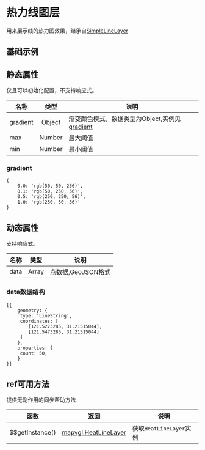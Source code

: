 # 热力线图层
用来展示线的热力图效果，继承自[SimpleLineLayer](https://mapv.baidu.com/gl/docs/SimpleLineLayer.html)

## 基础示例

<vuep template="#example"></vuep>

<script v-pre type="text/x-template" id="example">

  <template>
    <div class="bmap-page-container">
      <el-bmap vid="bmapDemo" :zoom="zoom" :center="center" class="bmap-demo">
        <el-bmapv-view>
            <el-bmapv-heat-line-layer :min="20" :max="80" :gradient="gradient"  :data="data"></el-bmapv-heat-line-layer>
        </el-bmapv-view>
      </el-bmap>
    </div>
  </template>

  <style>
    .bmap-demo {
      height: 300px;
    }
  </style>

  <script>
  
    module.exports = {
      name: 'bmap-page',
      data() {
        
        return {
          count: 1,
          zoom: 14,
          center: [121.5273285, 31.21515044],
          gradient: {
                  0.0: 'rgb(50, 50, 256)',
                  0.1: 'rgb(50, 250, 56)',
                  0.5: 'rgb(250, 250, 56)',
                  1.0: 'rgb(250, 50, 56)'
              },
          data: [{
              geometry: {
                  type: 'LineString',
                  coordinates: [
                      [121.5273285, 31.21515044],
                      [121.5473285, 31.21515044]
                  ],
              },
              properties: {
                    count: 50
                }
              }
              ]
        };
      },
      mounted(){
      },
      methods: {
      }
    };
  </script>

</script>


## 静态属性
仅且可以初始化配置，不支持响应式。

名称 | 类型 | 说明
---|:---:|---
gradient | Object | 渐变颜色模式，数据类型为Object,实例见 [gradient](#gradient)
max | Number | 最大阈值
min | Number | 最小阈值

### gradient
```
{
    0.0: 'rgb(50, 50, 256)',
    0.1: 'rgb(50, 250, 56)',
    0.5: 'rgb(250, 250, 56)',
    1.0: 'rgb(250, 50, 56)'
}
```

## 动态属性
支持响应式。

名称 | 类型 | 说明
---|---|---|
data | Array  | 点数据,GeoJSON格式
                         
### data数据结构
```
[{
    geometry: {
     type: 'LineString',
     coordinates: [
        [121.5273285, 31.21515044],
        [121.5473285, 31.21515044]
     ]
    },
    properties: {
     count: 50,
    }
}]
```

## ref可用方法
提供无副作用的同步帮助方法

函数 | 返回 | 说明
---|---|---|
$$getInstance() | [mapvgl.HeatLineLayer](https://mapv.baidu.com/gl/docs/HeatLineLayer.html) | 获取`HeatLineLayer`实例
